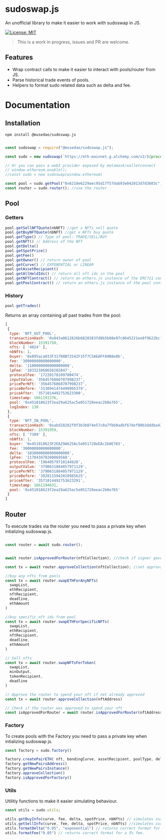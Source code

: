 # sudoswap.js
An unofficial library to make it easier to work with sudoswap in JS.

[![License: MIT](https://img.shields.io/badge/License-MIT-yellow.svg)](https://opensource.org/licenses/MIT)


> This is a work in progress, issues and PR are welcome.

## Features

- Wrap contract calls to make it easier to interact with pools/router from JS.
- Parse historical trade events of pools.
- Helpers to format sudo related data such as delta and fee.


# Documentation

## Installation

`npm install @musedao/sudoswap.js`

```javascript

const sudoswap = require("@musedao/sudoswap.js");

const sudo = new sudoswap(`https://eth-mainnet.g.alchemy.com/v2/${process.env.ALCHEMY}`, process.env.PRIVATE_KEY); //RPC and optional private key if used for sending transactions

// Or you can pass a web3 provider exposed by metamask/walletconnect 
// window.ethereum.enable();
//const sudo = new sudoswap(window.ethereum)

const pool = sudo.getPool("0x6210e6229aec95d17f57dab93e042013d7d3603c"); //any sudo pool
const router = sudo.router(); //use the router

```
## Pool

### Getters

```javascript
pool.getSellNFTQuote(nbNFT) //get x NFTs sell quote
pool.getBuyNFTQuote(nbNFT) //get x NFTs buy quote
pool.getType() // Type of pool: TRADE/SELL/BUY
pool.getNFT() // Address of the NFT
pool.getDelta()
pool.getSpotPrice()
pool.getFee()
pool.getOwner() // return owner of pool
pool.getCurve() // EXPONENTIAL or LINEAR
pool.getAssetRecipient()
pool.getAllHeldIds() // return all nft ids in the pool
pool.getNFTContract() // return an ethers.js instance of the ERC721 contract
pool.getPoolContract() // return an ethers.js instance of the pool contract
```

### History

```javascript
pool.getTrades()
```

Returns an array containing all past trades from the pool:

```javascript
[
 {
  type: 'NFT_OUT_POOL',
  transactionHash: '0x843a0612826b6820383fd8b5b08e97c8645221ee8f9622bcf3ea9ed7c1bfebc1',
  blockNumber: 15391750,
  nfts: [ '4024' ],
  nbNfts: 1,
  buyer: '0x095aca033F31708Bf2542F15f7C5AEAFFA9B8e0b',
  fee: '30000000000000000',
  delta: '1100000000000000000',
  lpFee: '103321068658202847',
  protocolFee: '17220178109700474',
  inputValue: '3564576868707998237',
  pricePerNft: '3564576868707998237',
  priceBefore: '3130941474490995379',
  priceAfter: '3571014492753623300',
  timestamp: 1661191376,
  pool: '0x451018623f2ea29a625ac5e051720eeac2b0e765',
  logIndex: 130
 },
 {
  type: 'NFT_IN_POOL',
  transactionHash: '0xabd28282f9f3b3b074e57c0a7fbb0adbf67def90b3dddba43cd088aef957fe65',
  blockNumber: 15391959,
  nfts: [ '7309' ],
  nbNfts: 1,
  buyer: '0x451018623F2EA29A625Ac5e051720eEAc2b0E765',
  fee: '30000000000000000',
  delta: '1030000000000000000',
  lpFee: '117843478260869568',
  protocolFee: '19640579710144928',
  outputValue: '3790631884057971129',
  pricePerNft: '3790631884057971129',
  priceBefore: '3928115942028985625',
  priceAfter: '3571014492753623291',
  timestamp: 1661194031,
  pool: '0x451018623f2ea29a625ac5e051720eeac2b0e765'
 }
]
```

## Router

To execute trades via the router you need to pass a private key when intializing sudoswap js.

```javascript

const router = await sudo.router();


await router.isApprovedForRouter(nftCollection); //check if signer gave approval to the router for spend

const tx = await router.approveCollection(nftCollection); //set approval from nft collection to the router if wasn't set.

//buy any nfts from pools
const tx = await router.swapETHForAnyNFTs(
  swapList,
  ethRecipient,
  nftRecipient,
  deadline,
  ethAmount
) 

//buy specific nft ids from pool
const tx = await router.swapETHForSpecificNFTs(
  swapList,
  ethRecipient,
  nftRecipient,
  deadline,
  ethAmount
)

// Sell nfts
const tx = await router.swapNFTsForToken(
  swapList,
  minOutput,
  tokenRecipient,
  deadline
)

// Approve the router to spend your nft if not already approved
const tx = await router.approveCollection(nftAddress)

// Check if the router was approved to spend your nft
const isApprovedForRouter = await router.isApprovedForRouter(nftAddress)

```

### Factory

To create pools with the Factory you need to pass a private key when intializing sudoswap js.

```javascript
const factory = sudo.factory()

factory.createPairETH( nft, bondingCurve, assetRecipient, poolType, delta, fee, spotPrice, initialNFTIds) // Create new pair
factory.getNewPairsAddress()
factory.getNewPairsInstance()
factory.approveCollection()
factory.isApprovedForFactory()

```

### Utils

Utilitiy functions to make it easier simulating behaviour.

```javascript
const utils = sudo.utils;

utils.getBuyInfo(curve, fee, delta, spotPrice, nbNfts) // simulates curve. returns: inputValue, newDelta, lpFee, protocolFee, newSpotPrice
utils.getSellInfo(curve, fee, delta, spotPrice, nbNfts) //simulates curve returns: outputValue, newDelta, lpFee, protocolFee, newSpotPrice
utils.formatDelta("0.05", "exponential") // returns correct format for a 5% exponential curve.
utils.formatFee("0.05") // returns correct format for a 5% fee.

```





